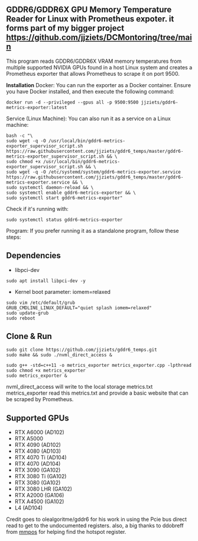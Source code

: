 ## GDDR6/GDDR6X GPU Memory Temperature Reader for Linux with Prometheus expoter. it forms part of my bigger project https://github.com/jjziets/DCMontoring/tree/main

This program reads GDDR6/GDDR6X VRAM memory temperatures from multiple supported NVIDIA GPUs found in a host Linux system and creates a Prometheus exporter that allows Prometheus to scrape it on port 9500.

**Installation**
Docker:
You can run the exporter as a Docker container. Ensure you have Docker installed, and then execute the following command:
```
docker run -d --privileged --gpus all -p 9500:9500 jjziets/gddr6-metrics-exporter:latest

```

Service (Linux Machine):
You can also run it as a service on a Linux machine:
```
bash -c "\
sudo wget -q -O /usr/local/bin/gddr6-metrics-exporter_supervisor_script.sh https://raw.githubusercontent.com/jjziets/gddr6_temps/master/gddr6-metrics-exporter_supervisor_script.sh && \
sudo chmod +x /usr/local/bin/gddr6-metrics-exporter_supervisor_script.sh && \
sudo wget -q -O /etc/systemd/system/gddr6-metrics-exporter.service https://raw.githubusercontent.com/jjziets/gddr6_temps/master/gddr6-metrics-exporter.service && \
sudo systemctl daemon-reload && \
sudo systemctl enable gddr6-metrics-exporter && \
sudo systemctl start gddr6-metrics-exporter"
```
Check if it's running with:
```
sudo systemctl status gddr6-metrics-exporter
```

Program:
If you prefer running it as a standalone program, follow these steps:

## Dependencies
- libpci-dev 
```
sudo apt install libpci-dev -y
```

- Kernel boot parameter: iomem=relaxed
```
sudo vim /etc/default/grub
GRUB_CMDLINE_LINUX_DEFAULT="quiet splash iomem=relaxed"
sudo update-grub
sudo reboot
```

## Clone & Run
```
sudo git clone https://github.com/jjziets/gddr6_temps.git
sudo make && sudo ./nvml_direct_access &

sudo g++ -std=c++11 -o metrics_exporter metrics_exporter.cpp -lpthread
sudo chmod +x metrics_exporter
sudo metrics_exporter &
```

nvml_direct_access will write to the local storage metrics.txt 
metrics_exporter read this metrics.txt and provide a basic website that can be scraped by Prometheus. 

## Supported GPUs
- RTX A6000 (AD102)
- RTX A5000
- RTX 4090 (AD102)
- RTX 4080 (AD103)
- RTX 4070 Ti (AD104)
- RTX 4070 (AD104)
- RTX 3090 (GA102)
- RTX 3080 Ti (GA102)
- RTX 3080 (GA102)
- RTX 3080 LHR (GA102)
- RTX A2000 (GA106)
- RTX A4500 (GA102)
- L4 (AD104)


Credit goes to olealgoritme/gddr6 for his work in using the Pcie bus direct read to get to the undocumented registers.  also, a big thanks to ddobreff from [mmpos](https://app.mmpos.eu/) for helping find the hotspot register. 

